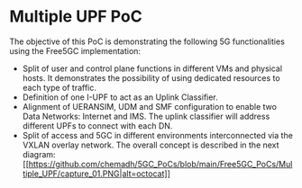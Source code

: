 # Multiple UPF PoC

The objective of this PoC is demonstrating the following 5G functionalities using the Free5GC implementation:
-	Split of user and control plane functions in different VMs and physical hosts. It demonstrates the possibility of using dedicated resources to each type of traffic.
-	Definition of one I-UPF to act as an Uplink Classifier. 
-	Alignment of UERANSIM, UDM and SMF configuration to enable two Data Networks: Internet and IMS. The uplink classifier will address different UPFs to connect with each DN.
-	Split of access and 5GC in different environments interconnected via the VXLAN overlay network.
The overall concept is described in the next diagram:
[[https://github.com/chemadh/5GC_PoCs/blob/main/Free5GC_PoCs/Multiple_UPF/capture_01.PNG|alt=octocat]]
